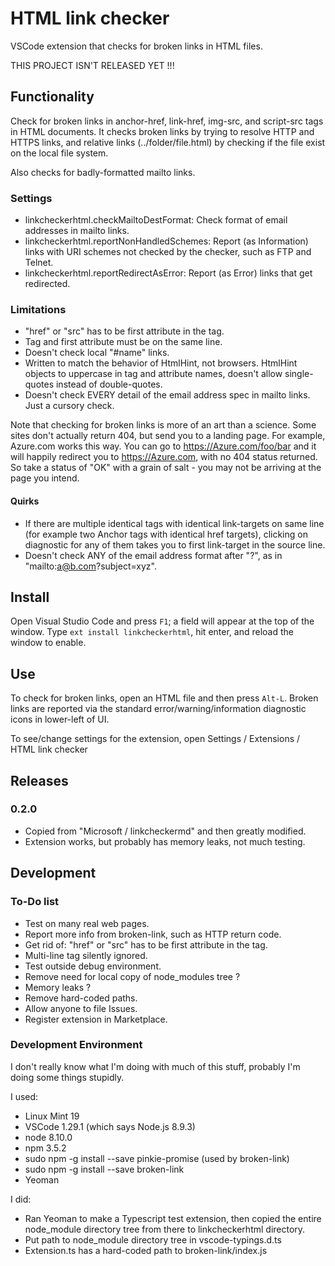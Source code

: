 # HTML link checker

VSCode extension that checks for broken links in HTML files.

THIS PROJECT ISN'T RELEASED YET !!!

## Functionality
Check for broken links in anchor-href, link-href, img-src, and script-src tags in HTML documents. It checks broken links by trying to resolve HTTP and HTTPS links, and relative links (../folder/file.html) by checking if the file exist on the local file system.

Also checks for badly-formatted mailto links.

### Settings
* linkcheckerhtml.checkMailtoDestFormat: Check format of email addresses in mailto links.
* linkcheckerhtml.reportNonHandledSchemes: Report (as Information) links with URI schemes not checked by the checker, such as FTP and Telnet.
* linkcheckerhtml.reportRedirectAsError: Report (as Error) links that get redirected.

### Limitations
* "href" or "src" has to be first attribute in the tag.
* Tag and first attribute must be on the same line.
* Doesn't check local "#name" links.
* Written to match the behavior of HtmlHint, not browsers.  HtmlHint objects to uppercase in tag and attribute names, doesn't allow single-quotes instead of double-quotes.
* Doesn't check EVERY detail of the email address spec in mailto links.  Just a cursory check.

Note that checking for broken links is more of an art than a science. Some sites don't actually return 404, but send you to a landing page. For example, Azure.com works this way. You can go to https://Azure.com/foo/bar and it will happily redirect you to https://Azure.com, with no 404 status returned. So take a status of "OK" with a grain of salt - you may not be arriving at the page you intend.

#### Quirks
* If there are multiple identical tags with identical link-targets on same line (for example two Anchor tags with identical href targets), clicking on diagnostic for any of them takes you to first link-target in the source line.
* Doesn't check ANY of the email address format after "?", as in "mailto:a@b.com?subject=xyz".


## Install
Open Visual Studio Code and press `F1`; a field will appear at the top of the window. Type `ext install linkcheckerhtml`, hit enter, and reload the window to enable.


## Use
To check for broken links, open an HTML file and then press `Alt-L`.  Broken links are reported via the standard error/warning/information diagnostic icons in lower-left of UI.

To see/change settings for the extension, open Settings / Extensions / HTML link checker



## Releases

### 0.2.0
* Copied from "Microsoft / linkcheckermd" and then greatly modified.
* Extension works, but probably has memory leaks, not much testing.


## Development

### To-Do list
* Test on many real web pages.
* Report more info from broken-link, such as HTTP return code.
* Get rid of: "href" or "src" has to be first attribute in the tag.
* Multi-line tag silently ignored.
* Test outside debug environment.
* Remove need for local copy of node_modules tree ?
* Memory leaks ?
* Remove hard-coded paths.
* Allow anyone to file Issues.
* Register extension in Marketplace.


### Development Environment
I don't really know what I'm doing with much of this stuff, probably I'm doing some things stupidly.

I used:
* Linux Mint 19
* VSCode 1.29.1 (which says Node.js 8.9.3)
* node 8.10.0
* npm 3.5.2
* sudo npm -g install --save pinkie-promise (used by broken-link)
* sudo npm -g install --save broken-link
* Yeoman

I did:
* Ran Yeoman to make a Typescript test extension, then copied the entire node_module directory tree from there to linkcheckerhtml directory.
* Put path to node_module directory tree in vscode-typings.d.ts
* Extension.ts has a hard-coded path
to broken-link/index.js
